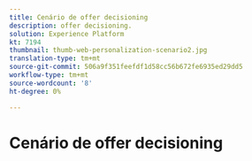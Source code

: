 ```yaml
---
title: Cenário de offer decisioning
description: offer decisioning.
solution: Experience Platform
kt: 7194
thumbnail: thumb-web-personalization-scenario2.jpg
translation-type: tm+mt
source-git-commit: 506a9f351feefdf1d58cc56b672fe6935ed29dd5
workflow-type: tm+mt
source-wordcount: '8'
ht-degree: 0%

---
```




# Cenário de offer decisioning
